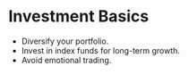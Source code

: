 # Investment Basics
- Diversify your portfolio.
- Invest in index funds for long-term growth.
- Avoid emotional trading.


